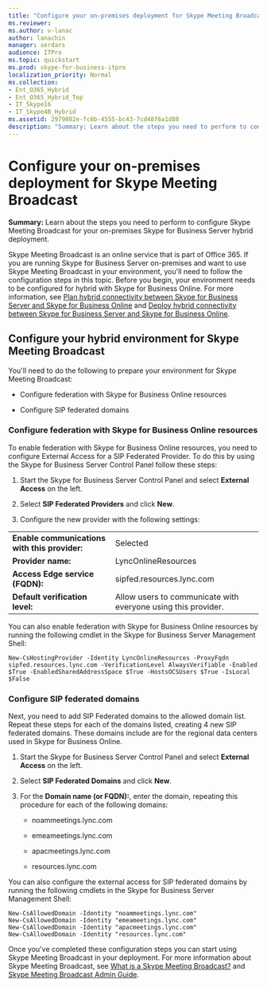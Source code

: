 ```yaml
---
title: "Configure your on-premises deployment for Skype Meeting Broadcast"
ms.reviewer: 
ms.author: v-lanac
author: lanachin
manager: serdars
audience: ITPro
ms.topic: quickstart
ms.prod: skype-for-business-itpro
localization_priority: Normal
ms.collection:
- Ent_O365_Hybrid
- Ent_O365_Hybrid_Top
- IT_Skype16
- IT_Skype4B_Hybrid
ms.assetid: 2979802e-fc6b-4555-bc43-7cd48f6a1d88
description: "Summary: Learn about the steps you need to perform to configure Skype Meeting Broadcast for your on-premises Skype for Business Server hybrid deployment."
---
```


# Configure your on-premises deployment for Skype Meeting Broadcast
 
**Summary:** Learn about the steps you need to perform to configure Skype Meeting Broadcast for your on-premises Skype for Business Server hybrid deployment.
  
Skype Meeting Broadcast is an online service that is part of Office 365. If you are running Skype for Business Server on-premises and want to use Skype Meeting Broadcast in your environment, you'll need to follow the configuration steps in this topic. Before you begin, your environment needs to be configured for hybrid with Skype for Business Online. For more information, see [Plan hybrid connectivity between Skype for Business Server and Skype for Business Online](../skype-for-business-hybrid-solutions/plan-hybrid-connectivity.md?toc=/SkypeForBusiness/sfbhybridtoc/toc.json) and [Deploy hybrid connectivity between Skype for Business Server and Skype for Business Online](../skype-for-business-hybrid-solutions/deploy-hybrid-connectivity/deploy-hybrid-connectivity.md).
  
## Configure your hybrid environment for Skype Meeting Broadcast

You'll need to do the following to prepare your environment for Skype Meeting Broadcast:
  
- Configure federation with Skype for Business Online resources
    
- Configure SIP federated domains
    
### Configure federation with Skype for Business Online resources

To enable federation with Skype for Business Online resources, you need to configure External Access for a SIP Federated Provider. To do this by using the Skype for Business Server Control Panel follow these steps:
  
1. Start the Skype for Business Server Control Panel and select **External Access** on the left.
    
2. Select **SIP Federated Providers** and click **New**.
    
3. Configure the new provider with the following settings:
    
|||
|:-----|:-----|
|**Enable communications with this provider:** <br/> |Selected  <br/> |
|**Provider name:** <br/> |LyncOnlineResources  <br/> |
|**Access Edge service (FQDN):** <br/> |sipfed.resources.lync.com  <br/> |
|**Default verification level:** <br/> |Allow users to communicate with everyone using this provider.  <br/> |
   
You can also enable federation with Skype for Business Online resources by running the following cmdlet in the Skype for Business Server Management Shell:
  
```
New-CsHostingProvider -Identity LyncOnlineResources -ProxyFqdn sipfed.resources.lync.com -VerificationLevel AlwaysVerifiable -Enabled $True -EnabledSharedAddressSpace $True -HostsOCSUsers $True -IsLocal $False
```

### Configure SIP federated domains

Next, you need to add SIP Federated domains to the allowed domain list. Repeat these steps for each of the domains listed, creating 4 new SIP federated domains. These domains include are for the regional data centers used in Skype for Business Online.
  
1. Start the Skype for Business Server Control Panel and select **External Access** on the left.
    
2. Select **SIP Federated Domains** and click **New**.
    
3. For the **Domain name (or FQDN):**, enter the domain, repeating this procedure for each of the following domains:
    
   - noammeetings.lync.com
    
   - emeameetings.lync.com
    
   - apacmeetings.lync.com
    
   - resources.lync.com
    
You can also configure the external access for SIP federated domains by running the following cmdlets in the Skype for Business Server Management Shell:
  
```
New-CsAllowedDomain -Identity "noammeetings.lync.com"
New-CsAllowedDomain -Identity "emeameetings.lync.com"
New-CsAllowedDomain -Identity "apacmeetings.lync.com"
New-CsAllowedDomain -Identity "resources.lync.com"
```

Once you've completed these configuration steps you can start using Skype Meeting Broadcast in your deployment. For more information about Skype Meeting Broadcast, see [What is a Skype Meeting Broadcast?](https://go.microsoft.com/fwlink/?LinkId=617071) and [Skype Meeting Broadcast Admin Guide](https://go.microsoft.com/fwlink/?LinkId=617075).
  

